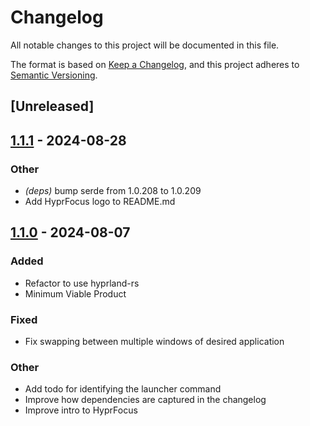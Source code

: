 # Changelog
All notable changes to this project will be documented in this file.

The format is based on [Keep a Changelog](https://keepachangelog.com/en/1.0.0/),
and this project adheres to [Semantic Versioning](https://semver.org/spec/v2.0.0.html).

## [Unreleased]

## [1.1.1](https://github.com/liamwh/HyprFocus/compare/v1.1.0...v1.1.1) - 2024-08-28

### Other
- *(deps)* bump serde from 1.0.208 to 1.0.209
- Add HyprFocus logo to README.md

## [1.1.0](https://github.com/liamwh/HyprFocus/compare/v1.0.0...v1.1.0) - 2024-08-07

### Added
- Refactor to use hyprland-rs
- Minimum Viable Product

### Fixed
- Fix swapping between multiple windows of desired application

### Other
- Add todo for identifying the launcher command
- Improve how dependencies are captured in the changelog
- Improve intro to HyprFocus
